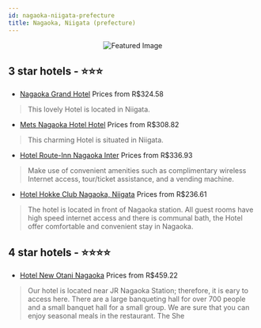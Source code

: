 ```yaml
---
id: nagaoka-niigata-prefecture
title: Nagaoka, Niigata (prefecture)
---
```


<center><img src="https://i.travelapi.com/hotels/17000000/16510000/16501300/16501276/0bb55a16_z.jpg" alt="Featured Image" /></center>


##  3 star hotels - ⭐️⭐️⭐️

-    [Nagaoka Grand Hotel](https://us.hurb.com/hotels/nagaoka/nagaoka-grand-hotel-JNP-JP02509K?cmp=18055) Prices from R$324.58
   > This lovely Hotel is located in Niigata. 
-    [Mets Nagaoka Hotel Hotel](https://us.hurb.com/hotels/nagaoka/mets-nagaoka-hotel-hotel-JNP-JP601635?cmp=18055) Prices from R$308.82
   > This charming Hotel is situated in Niigata. 
-    [Hotel Route-Inn Nagaoka Inter](https://us.hurb.com/hotels/nagaoka/hotel-route-inn-nagaoka-inter-JNP-JP352141?cmp=18055) Prices from R$336.93
   > Make use of convenient amenities such as complimentary wireless Internet access, tour/ticket assistance, and a vending machine.
-    [Hotel Hokke Club Nagaoka, Niigata](https://us.hurb.com/hotels/nagaoka/hotel-hokke-club-nagaoka-niigata-JNP-JP101889?cmp=18055) Prices from R$236.61
   > The hotel is located in front of Nagaoka station. All guest rooms have high speed internet access and there is communal bath, the Hotel offer comfortable and convenient stay in Nagaoka.

##  4 star hotels - ⭐️⭐️⭐️⭐️

-    [Hotel New Otani Nagaoka](https://us.hurb.com/hotels/nagaoka/hotel-new-otani-nagaoka-JNP-JP293223?cmp=18055) Prices from R$459.22
   > Our hotel is located near JR Nagaoka Station; therefore, it is eary to access here. There are a large banqueting hall for over 700 people and a small banquet hall for a small group. We are sure that you can enjoy seasonal meals  in the restaurant. The She
